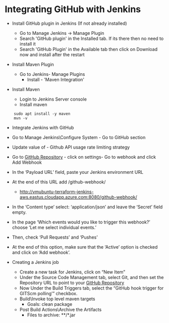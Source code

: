 # Integrating GitHub with Jenkins

- Install GitHub plugin in Jenkins (If not already installed)
  - Go to Manage Jenkins -> Manage Plugin
  - Search 'GitHub plugin' in the Installed tab. If its there then no need to install it
  - Search 'GitHub Plugin' in the Available tab then click on Download now and install after the restart

- Install Maven Plugin
  - Go to Jenkins- Manage Plugins
    - Install - 'Maven Integration'

- Install Maven
  - Login to Jenkins Server console
  - Install maven

```
    sudo apt install -y maven
    mvn -v
```

- Integrate Jenkins with GitHub

- Go to Manage Jenkins\\Configure System - Go to GitHub section
- Update value of - Github API usage rate limiting strategy

- Go to [GitHub Repository](https://github.com/atingupta2005/simple-java-maven-app) - click on settings- Go to webhook and click Add Webhook

- In the ‘Payload URL’ field, paste your Jenkins environment URL

- At the end of this URL add /github-webhook/
  - http://vmubuntu-terraform-jenkins-aws.eastus.cloudapp.azure.com:8080/github-webhook/

- In the ‘Content type’ select: ‘application/json’ and leave the ‘Secret’ field empty.

- In the page ‘Which events would you like to trigger this webhook?’ choose ‘Let me select individual events.’

- Then, check ‘Pull Requests’ and ‘Pushes’

- At the end of this option, make sure that the ‘Active’ option is checked and click on ‘Add webhook’.

- Creating a Jenkins job
  - Create a new task for Jenkins, click on “New Item”
  - Under the Source Code Management tab, select Git, and then set the Repository URL to point to your [GitHub Repository](https://github.com/atingupta2005/simple-java-maven-app)
  - Now Under the Build Triggers tab, select the “GitHub hook trigger for GITScm polling’” checkbox.
  - Build\\Invoke top level maven targets
    - Goals: clean package
  - Post Build Actions\\Archive the Artifacts
    - Files to archive: \*\*/\*.jar
